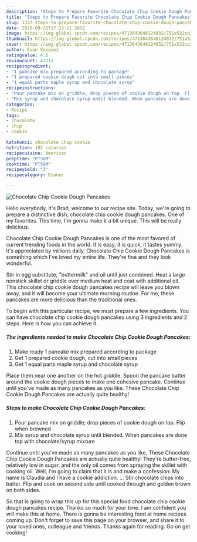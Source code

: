 ```yaml
---
description: "Steps to Prepare Favorite Chocolate Chip Cookie Dough Pancakes"
title: "Steps to Prepare Favorite Chocolate Chip Cookie Dough Pancakes"
slug: 1337-steps-to-prepare-favorite-chocolate-chip-cookie-dough-pancakes
date: 2020-09-21T17:23:11.585Z
image: https://img-global.cpcdn.com/recipes/4713643646124032/751x532cq70/chocolate-chip-cookie-dough-pancakes-recipe-main-photo.jpg
thumbnail: https://img-global.cpcdn.com/recipes/4713643646124032/751x532cq70/chocolate-chip-cookie-dough-pancakes-recipe-main-photo.jpg
cover: https://img-global.cpcdn.com/recipes/4713643646124032/751x532cq70/chocolate-chip-cookie-dough-pancakes-recipe-main-photo.jpg
author: Evan Vasquez
ratingvalue: 4.6
reviewcount: 42211
recipeingredient:
- "1 pancake mix prepared according to package"
- "1 prepared cookie dough cut into small pieces"
- "1 equal parts maple syrup and chocolate syrup"
recipeinstructions:
- "Pour pancake mix on griddle; drop pieces of cookie dough on top. Flip when browned"
- "Mix syrup and chocolate syrup until blended. When pancakes are done top with chocolate/syrup mixture"
categories:
- Recipe
tags:
- chocolate
- chip
- cookie

katakunci: chocolate chip cookie 
nutrition: 192 calories
recipecuisine: American
preptime: "PT36M"
cooktime: "PT58M"
recipeyield: "3"
recipecategory: Dinner

---
```



![Chocolate Chip Cookie Dough Pancakes](https://img-global.cpcdn.com/recipes/4713643646124032/751x532cq70/chocolate-chip-cookie-dough-pancakes-recipe-main-photo.jpg)

Hello everybody, it's Brad, welcome to our recipe site. Today, we're going to prepare a distinctive dish, chocolate chip cookie dough pancakes. One of my favorites. This time, I'm gonna make it a bit unique. This will be really delicious.

Chocolate Chip Cookie Dough Pancakes is one of the most favored of current trending foods in the world. It is easy, it is quick, it tastes yummy. It's appreciated by millions daily. Chocolate Chip Cookie Dough Pancakes is something which I've loved my entire life. They're fine and they look wonderful.

Stir in egg substitute, &#34;buttermilk&#34; and oil until just combined. Heat a large nonstick skillet or griddle over medium heat and coat with additional oil. This chocolate chip cookie dough pancakes recipe will leave you blown away, and it will become your ultimate morning routine. For me, these pancakes are more delicious than the traditional ones.


To begin with this particular recipe, we must prepare a few ingredients. You can have chocolate chip cookie dough pancakes using 3 ingredients and 2 steps. Here is how you can achieve it.

<!--inarticleads1-->

##### The ingredients needed to make Chocolate Chip Cookie Dough Pancakes:

1. Make ready 1 pancake mix prepared according to package
1. Get 1 prepared cookie dough, cut into small pieces
1. Get 1 equal parts maple syrup and chocolate syrup


Place them near one another on the hot griddle. Spoon the pancake batter around the cookie dough pieces to make one cohesive pancake. Continue until you&#39;ve made as many pancakes as you like. These Chocolate Chip Cookie Dough Pancakes are actually quite healthy! 

<!--inarticleads2-->

##### Steps to make Chocolate Chip Cookie Dough Pancakes:

1. Pour pancake mix on griddle; drop pieces of cookie dough on top. Flip when browned
1. Mix syrup and chocolate syrup until blended. When pancakes are done top with chocolate/syrup mixture


Continue until you&#39;ve made as many pancakes as you like. These Chocolate Chip Cookie Dough Pancakes are actually quite healthy! They&#39;re butter-free, relatively low in sugar, and the only oil comes from spraying the skillet with cooking oil. Well, I&#39;m going to claim that it is and make a confession: My name is Claudia and I have a cookie addiction. … Stir chocolate chips into batter. Flip and cook on second side until cooked through and golden brown on both sides. 

So that is going to wrap this up for this special food chocolate chip cookie dough pancakes recipe. Thanks so much for your time. I am confident you will make this at home. There is gonna be interesting food at home recipes coming up. Don't forget to save this page on your browser, and share it to your loved ones, colleague and friends. Thanks again for reading. Go on get cooking!
